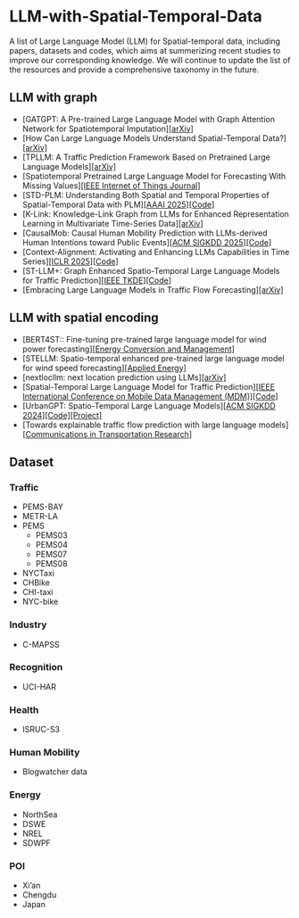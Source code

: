 # LLM-with-Spatial-Temporal-Data
A list of Large Language Model (LLM) for Spatial-temporal data, including papers, datasets and codes, which aims at summerizing recent studies to improve our corresponding knowledge.
We will continue to update the list of the resources and provide a comprehensive taxonomy in the future.

## LLM with graph
- [GATGPT: A Pre-trained Large Language Model with Graph Attention Network for Spatiotemporal Imputation][[arXiv]](https://arxiv.org/abs/2311.14332)
- [How Can Large Language Models Understand Spatial-Temporal Data?][[arXiv]](https://arxiv.org/abs/2401.14192)
- [TPLLM: A Traffic Prediction Framework Based on Pretrained Large Language Models][[arXiv]](https://arxiv.org/abs/2403.02221)
- [Spatiotemporal Pretrained Large Language Model for Forecasting With Missing Values][[IEEE Internet of Things Journal]](https://ieeexplore.ieee.org/document/10833705)
- [STD-PLM: Understanding Both Spatial and Temporal Properties of Spatial-Temporal Data with PLM][[AAAI 2025]](https://ojs.aaai.org/index.php/AAAI/article/view/33286)[[Code]](https://github.com/Hyheng/STD-PLM)
- [K-Link: Knowledge-Link Graph from LLMs for Enhanced Representation Learning in Multivariate Time-Series Data][[arXiv]](https://arxiv.org/abs/2403.03645)
- [CausalMob: Causal Human Mobility Prediction with LLMs-derived Human Intentions toward Public Events][[ACM SIGKDD 2025]](https://dl.acm.org/doi/10.1145/3690624.3709231)[[Code]](https://github.com/YangXiaojie1998/CausalMob/?tab=readme-ov-file)
- [Context-Alignment: Activating and Enhancing LLMs Capabilities in Time Series][[ICLR 2025]](https://openreview.net/forum?id=syC2764fPc)[[Code]](https://github.com/tokaka22/ICLR25-FSCA)
- [ST-LLM+: Graph Enhanced Spatio-Temporal Large Language Models for Traffic Prediction][[IEEE TKDE]](https://ieeexplore.ieee.org/document/11005661)[[Code]](https://github.com/ChenxiLiu-HNU/ST-LLM-Plus)
- [Embracing Large Language Models in Traffic Flow Forecasting][[arXiv]](https://arxiv.org/abs/2412.12201)

## LLM with spatial encoding
- [BERT4ST:: Fine-tuning pre-trained large language model for wind power forecasting][[Energy Conversion and Management]](https://www.sciencedirect.com/science/article/abs/pii/S0196890424002723)
- [STELLM: Spatio-temporal enhanced pre-trained large language model for wind speed forecasting][[Applied Energy]](https://www.sciencedirect.com/science/article/abs/pii/S030626192401417X)
- [nextlocllm: next location prediction using LLMs][[arXiv]](https://arxiv.org/abs/2410.09129)
- [Spatial-Temporal Large Language Model for Traffic Prediction][[IEEE International Conference on Mobile Data Management (MDM)]](https://ieeexplore.ieee.org/document/10591642)[[Code]](https://github.com/ChenxiLiu-HNU/ST-LLM)
- [UrbanGPT: Spatio-Temporal Large Language Models][[ACM SIGKDD 2024]](https://dl.acm.org/doi/10.1145/3637528.3671578)[[Code]](https://github.com/HKUDS/UrbanGPT)[[Project]](https://urban-gpt.github.io/)
- [Towards explainable traffic flow prediction with large language models][[Communications in Transportation Research]](https://www.sciencedirect.com/science/article/pii/S2772424724000337)

## Dataset
### Traffic
- PEMS-BAY
- METR-LA
- PEMS
  - PEMS03
  - PEMS04
  - PEMS07
  - PEMS08
- NYCTaxi
- CHBike
- CHI-taxi
- NYC-bike

### Industry
- C-MAPSS

### Recognition
- UCI-HAR

### Health
- ISRUC-S3

### Human Mobility
- Blogwatcher data

### Energy
- NorthSea
- DSWE
- NREL
- SDWPF
### POI
- Xi’an
- Chengdu
- Japan
